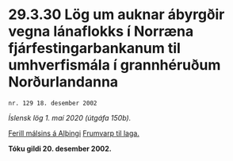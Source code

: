 # 29.3.30 Lög um auknar ábyrgðir vegna lánaflokks í Norræna fjárfestingarbankanum til umhverfismála í grannhéruðum Norðurlandanna

`nr. 129 18. desember 2002`

_Íslensk lög 1. maí 2020 (útgáfa 150b)._

[Ferill málsins á Alþingi](https://www.althingi.is/thingstorf/thingmalalistar-eftir-thingum/ferill/?ltg=128&mnr=356)
[Frumvarp til laga.](https://www.althingi.is/altext/128/s/0393.html)

**Tóku gildi 20. desember 2002.**

